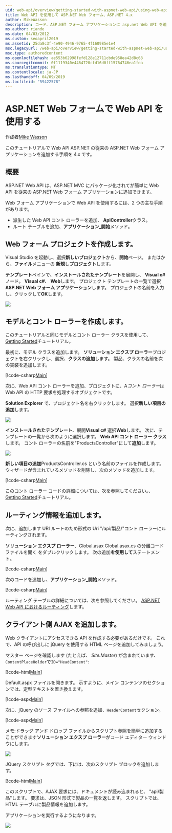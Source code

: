 ```yaml
---
uid: web-api/overview/getting-started-with-aspnet-web-api/using-web-api-with-aspnet-web-forms
title: Web API を使用して ASP.NET Web フォーム、ASP.NET 4.x
author: MikeWasson
description: コード、ASP.NET フォーム アプリケーションに asp.net Web API を追加するステップ バイ ステップ チュートリアル 4.x
ms.author: riande
ms.date: 04/03/2012
ms.custom: seoapril2019
ms.assetid: 25da8c3f-4e90-4946-9765-4f160985e1e4
msc.legacyurl: /web-api/overview/getting-started-with-aspnet-web-api/using-web-api-with-aspnet-web-forms
msc.type: authoredcontent
ms.openlocfilehash: ae553b62998fefd128e12711cbde958ea42d8c63
ms.sourcegitcommit: 0f1119340e4464720cfd16d0ff15764746ea1fea
ms.translationtype: MT
ms.contentlocale: ja-JP
ms.lasthandoff: 04/09/2019
ms.locfileid: "59422578"
---
```

# <a name="using-web-api-with-aspnet-web-forms"></a>ASP.NET Web フォームで Web API を使用する

作成者[Mike Wasson](https://github.com/MikeWasson)

このチュートリアルで Web API ASP.NET の従来の ASP.NET Web フォーム アプリケーションを追加する手順を 4.x です。 

## <a name="overview"></a>概要

ASP.NET Web API は、ASP.NET MVC にパッケージ化されてが簡単に Web API を従来の ASP.NET Web フォーム アプリケーションに追加できます。

Web フォーム アプリケーションで Web API を使用するには、2 つの主な手順があります。

- 派生した Web API コント ローラーを追加、 **ApiController**クラス。
- ルート テーブルを追加、**アプリケーション\_開始**メソッド。

## <a name="create-a-web-forms-project"></a>Web フォーム プロジェクトを作成します。

Visual Studio を起動し、選択**新しいプロジェクト**から、**開始**ページ。 またはから、**ファイル**メニューの **新規**し**プロジェクト**します。

**テンプレート**ペインで、**インストールされたテンプレート**を展開し、 **Visual c#** ノード。 **Visual c#**、 **Web**します。 プロジェクト テンプレートの一覧で選択**ASP.NET Web フォーム アプリケーション**します。 プロジェクトの名前を入力し、クリックして**OK**します。

![](using-web-api-with-aspnet-web-forms/_static/image1.png)

## <a name="create-the-model-and-controller"></a>モデルとコント ローラーを作成します。

このチュートリアルと同じモデルとコント ローラー クラスを使用して、 [Getting Started](tutorial-your-first-web-api.md)チュートリアル。

最初に、モデル クラスを追加します。 **ソリューション エクスプ ローラー**プロジェクトを右クリックし、選択、**クラスの追加**します。 製品、クラスの名前を次の実装を追加します。

[!code-csharp[Main](using-web-api-with-aspnet-web-forms/samples/sample1.cs)]

次に、Web API コント ローラーを追加、プロジェクトに、A*コント ローラー*は Web API の HTTP 要求を処理するオブジェクトです。

**Solution Explorer** で、プロジェクト名を右クリックします。 選択**新しい項目の追加**します。

![](using-web-api-with-aspnet-web-forms/_static/image2.png)

**インストールされたテンプレート**、展開**Visual c#** 選択**Web**します。 次に、テンプレートの一覧から次のように選択します。 **Web API コント ローラー クラス**します。 コント ローラーの名前を"ProductsController"にして**追加**します。

![](using-web-api-with-aspnet-web-forms/_static/image3.png)

**新しい項目の追加**ProductsController.cs という名前のファイルを作成します。 ウィザードが含まれているメソッドを削除し、次のメソッドを追加します。

[!code-csharp[Main](using-web-api-with-aspnet-web-forms/samples/sample2.cs)]

このコント ローラー コードの詳細については、次を参照してください。、 [Getting Started](tutorial-your-first-web-api.md)チュートリアル。

## <a name="add-routing-information"></a>ルーティング情報を追加します。

次に、追加します URI ルートのため形式の Uri &quot;/api/製品/&quot;コント ローラーにルーティングされます。

**ソリューション エクスプ ローラー**、Global.asax Global.asax.cs の分離コード ファイルを開く をダブルクリックします。 次の追加**を使用して**ステートメント。

[!code-csharp[Main](using-web-api-with-aspnet-web-forms/samples/sample3.cs)]

次のコードを追加し、**アプリケーション\_開始**メソッド。

[!code-csharp[Main](using-web-api-with-aspnet-web-forms/samples/sample4.cs)]

ルーティング テーブルの詳細については、次を参照してください。 [ASP.NET Web API におけるルーティング](../web-api-routing-and-actions/routing-in-aspnet-web-api.md)します。

## <a name="add-client-side-ajax"></a>クライアント側 AJAX を追加します。

Web クライアントにアクセスできる API を作成する必要があるだけです。 これで、API の呼び出しに jQuery を使用する HTML ページを追加してみましょう。

マスター ページを確認します (たとえば、 *Site.Master*) が含まれています、`ContentPlaceHolder`で`ID="HeadContent"`:

[!code-html[Main](using-web-api-with-aspnet-web-forms/samples/sample8.html)]

Default.aspx ファイルを開きます。 示すように、メイン コンテンツのセクションでは、定型テキストを置き換えます。

[!code-aspx[Main](using-web-api-with-aspnet-web-forms/samples/sample5.aspx)]

次に、jQuery のソース ファイルへの参照を追加、`HeaderContent`セクション。

[!code-aspx[Main](using-web-api-with-aspnet-web-forms/samples/sample6.aspx?highlight=2)]

メモ:ドラッグ アンド ドロップ ファイルからスクリプト参照を簡単に追加することができます**ソリューション エクスプ ローラー**がコード エディター ウィンドウにします。

![](using-web-api-with-aspnet-web-forms/_static/image4.png)

JQuery スクリプト タグでは、下には、次のスクリプト ブロックを追加します。

[!code-html[Main](using-web-api-with-aspnet-web-forms/samples/sample7.html)]

このスクリプトで、AJAX 要求には、ドキュメントが読み込まれると、 &quot;api/製品&quot;します。 要求は、JSON 形式で製品の一覧を返します。 スクリプトでは、HTML テーブルに製品情報を追加します。

アプリケーションを実行するようになります。

![](using-web-api-with-aspnet-web-forms/_static/image5.png)

